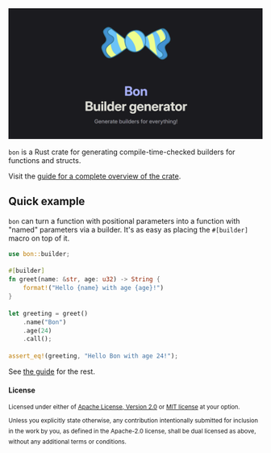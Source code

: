 <a href="https://elastio.github.io/bon/">
<img
    src="./website/public/bon-home.png"
    alt="bon logo"
/>
</a>


`bon` is a Rust crate for generating compile-time-checked builders for functions and structs.

Visit the [guide for a complete overview of the crate](https://elastio.github.io/bon/docs/guide/overview).

## Quick example

`bon` can turn a function with positional parameters into a function with "named" parameters via a builder. It's as easy as placing the `#[builder]` macro on top of it.

```rust
use bon::builder;

#[builder]
fn greet(name: &str, age: u32) -> String {
    format!("Hello {name} with age {age}!")
}

let greeting = greet()
    .name("Bon")
    .age(24)
    .call();

assert_eq!(greeting, "Hello Bon with age 24!");
```

See [the guide](https://elastio.github.io/bon/docs/guide/overview) for the rest.

#### License

<sup>
Licensed under either of <a href="LICENSE-APACHE">Apache License, Version
2.0</a> or <a href="LICENSE-MIT">MIT license</a> at your option.
</sup>

<br>

<sub>
Unless you explicitly state otherwise, any contribution intentionally submitted
for inclusion in the work by you, as defined in the Apache-2.0 license, shall be
dual licensed as above, without any additional terms or conditions.
</sub>
